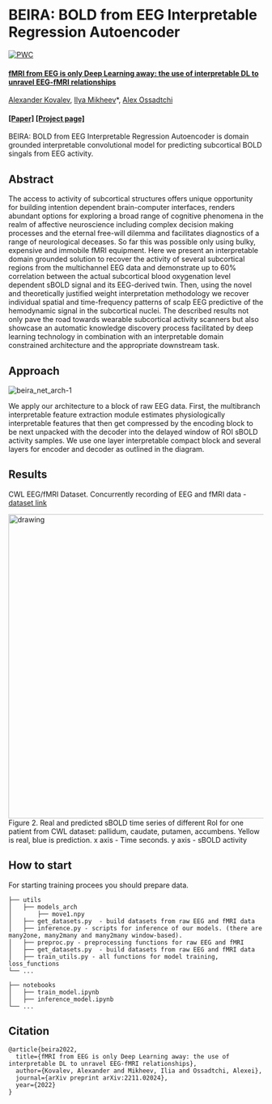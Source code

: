 # BEIRA: BOLD from EEG Interpretable Regression Autoencoder
[![PWC](https://img.shields.io/endpoint.svg?url=https://paperswithcode.com/badge/fmri-from-eeg-is-only-deep-learning-away-the/eeg-decoding-on-cwl-eeg-fmri-dataset)](https://paperswithcode.com/sota/eeg-decoding-on-cwl-eeg-fmri-dataset?p=fmri-from-eeg-is-only-deep-learning-away-the)

#### [**fMRI from EEG is only Deep Learning away: the use of interpretable DL to unravel EEG-fMRI relationships**](https://arxiv.org/abs/2211.02024)<br/>
[Alexander Kovalev](https://github.com/kovalalvi)\,
[Ilya Mikheev]()\*,
[Alex Ossadtchi]()

#### [[Paper]](https://arxiv.org/pdf/2211.02024.pdf) [[Project page]]()

BEIRA: BOLD from EEG Interpretable Regression Autoencoder is domain grounded interpretable convolutional model for predicting subcortical BOLD singals from EEG activity.


## Abstract 

The access to activity of subcortical structures offers unique opportunity for building intention dependent brain-computer interfaces, renders abundant options for exploring a broad range of cognitive phenomena in the realm of affective neuroscience including complex decision making processes and the eternal free-will dilemma and facilitates diagnostics of a range of neurological deceases. So far this was possible only using bulky, expensive and immobile fMRI equipment. Here we present an interpretable domain grounded solution to recover the activity of several subcortical regions from the multichannel EEG data and demonstrate up to 60% correlation between the actual subcortical blood oxygenation level dependent sBOLD signal and its EEG-derived twin. Then, using the novel and theoretically justified weight interpretation methodology we recover individual spatial and time-frequency patterns of scalp EEG predictive of the hemodynamic signal in the subcortical nuclei. The described results not only pave the road towards wearable subcortical activity scanners but also showcase an automatic knowledge discovery process facilitated by deep learning technology in combination with an interpretable domain constrained architecture and the appropriate downstream task.

## Approach
![beira_net_arch-1](https://user-images.githubusercontent.com/55140479/197827587-8053d18a-193c-4795-9f0c-0b8fbb3505fe.png)


We apply our architecture to a block of raw EEG data. First, the multibranch interpretable feature extraction module estimates physiologically interpretable features that then get compressed by the encoding block to be next unpacked with the decoder into the delayed window of ROI sBOLD activity samples. We use one layer interpretable compact block and several layers for encoder and decoder as outlined in the diagram.


## Results
CWL EEG/fMRI Dataset. Concurrently recording of EEG and fMRI data - [dataset link](https://paperswithcode.com/dataset/cwl-eeg-fmri-data-set)


<!-- ![ts_best_plots-1](https://user-images.githubusercontent.com/55140479/197828892-6b4993a7-9baa-4462-87d6-516f85d93dad.png) -->
<img src="https://user-images.githubusercontent.com/55140479/197828892-6b4993a7-9baa-4462-87d6-516f85d93dad.png" alt="drawing" width="600"/>
Figure 2. Real and predicted sBOLD time series of different RoI for one patient from CWL dataset: pallidum, caudate, putamen, accumbens. Yellow is real, blue is prediction. x axis - Time seconds. y axis - sBOLD activity


## How to start
For starting training procees you should prepare data.

    ├── utils 
    │   ├── models_arch
    │       ├── move1.npy
    │   ├── get_datasets.py  - build datasets from raw EEG and fMRI data    
    │   ├── inference.py - scripts for inference of our models. (there are many2one, many2many and many2many window-based).
    │   ├── preproc.py - preprocessing functions for raw EEG and fMRI  
    │   ├── get_datasets.py  - build datasets from raw EEG and fMRI data 
    │   ├── train_utils.py - all functions for model training, loss_functions
    └── ...

    ├── notebooks 
    │   ├── train_model.ipynb
    │   ├── inference_model.ipynb    
    └── ...



## Citation

```
@article{beira2022,
  title={fMRI from EEG is only Deep Learning away: the use of interpretable DL to unravel EEG-fMRI relationships},
  author={Kovalev, Alexander and Mikheev, Ilia and Ossadtchi, Alexei},
  journal={arXiv preprint arXiv:2211.02024},
  year={2022}
}
```
